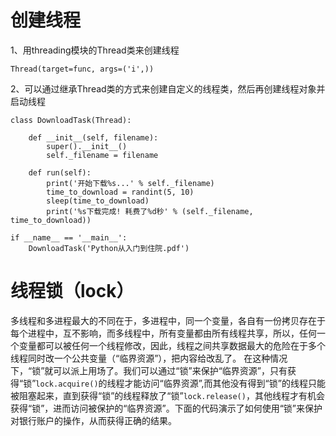 # 创建线程
1、用threading模块的Thread类来创建线程
```
Thread(target=func, args=('i',))
```
2、可以通过继承Thread类的方式来创建自定义的线程类，然后再创建线程对象并启动线程
```
class DownloadTask(Thread):

    def __init__(self, filename):
        super().__init__()
        self._filename = filename

    def run(self):
        print('开始下载%s...' % self._filename)
        time_to_download = randint(5, 10)
        sleep(time_to_download)
        print('%s下载完成! 耗费了%d秒' % (self._filename, time_to_download))

if __name__ == '__main__':
    DownloadTask('Python从入门到住院.pdf')
```

# 线程锁（lock）
多线程和多进程最大的不同在于，多进程中，同一个变量，各自有一份拷贝存在于每个进程中，互不影响，而多线程中，所有变量都由所有线程共享，所以，任何一个变量都可以被任何一个线程修改，因此，线程之间共享数据最大的危险在于多个线程同时改一个公共变量（“临界资源”），把内容给改乱了。
在这种情况下，“锁”就可以派上用场了。我们可以通过“锁”来保护“临界资源”，只有获得“锁”`lock.acquire()`的线程才能访问“临界资源”,而其他没有得到“锁”的线程只能被阻塞起来，直到获得“锁”的线程释放了“锁”`lock.release()`，其他线程才有机会获得“锁”，进而访问被保护的“临界资源”。下面的代码演示了如何使用“锁”来保护对银行账户的操作，从而获得正确的结果。